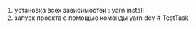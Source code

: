1. установка всех зависимостей : yarn install
2. запуск проекта с помощью команды yarn dev
#   T e s t T a s k  
 